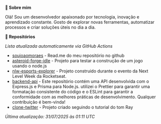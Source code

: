 **👋 Sobre mim**

Olá! Sou um desenvolvedor apaixonado por tecnologia, inovação e aprendizado constante. Gosto de explorar novas ferramentas, automatizar processos e criar soluções úteis no dia a dia.

**🚀 Repositórios**

*Lista atualizada automaticamente via GitHub Actions*

- [soujoaomoraes](https://github.com/soujoaomoraes/soujoaomoraes) - Read.me do meu repositório no github
- [asteroid-forge-idle](https://github.com/soujoaomoraes/asteroid-forge-idle) - Projeto para testar a construção de um jogo usando o node.js
- [nlw-esports-explorer](https://github.com/soujoaomoraes/nlw-esports-explorer) - Projeto construido durante o evento da Next Level Week da Rocketseat.
- [backend-api](https://github.com/soujoaomoraes/backend-api) - Este repositório contém uma API desenvolvida com o Express.js e Prisma para Node.js. utilizei o Prettier para garantir uma formatação consistente do código e o ESLint para garantir a conformidade com as melhores práticas de desenvolvimento.  Qualquer contribuição é bem-vinda!
- [clone-twitter](https://github.com/soujoaomoraes/clone-twitter) - Projeto criado seguindo o tutorial do tom Ray

*Última atualização: 31/07/2025 às 01:11 UTC*
